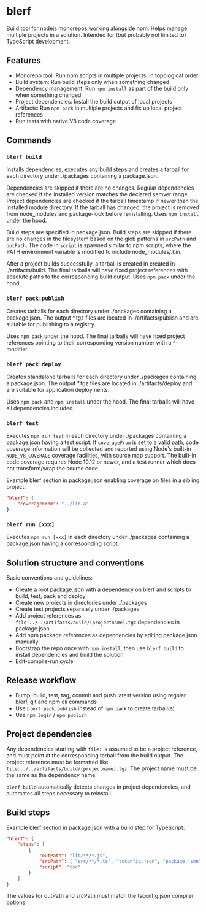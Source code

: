 # blerf

Build tool for nodejs monorepos working alongside npm. Helps manage multiple projects in a solution. Intended for (but probably not limited to) TypeScript development.

## Features

- Monorepo tool: Run npm scripts in multiple projects, in topological order
- Build system: Run build steps only when something changed
- Dependency management: Run `npm install` as part of the build only when something changed
- Project dependencies: Install the build output of local projects
- Artifacts: Run `npm pack` in multiple projects and fix up local project references
- Run tests with native V8 code coverage

## Commands

### `blerf build`

Installs dependencies, executes any build steps and creates a tarball for each directory under ./packages containing a package.json.

Dependencies are skipped if there are no changes. Regular dependencies are checked if the installed version matches the declared semver range. Project dependencies are checked if the tarball timestamp if newer than the installed module directory. If the tarball has changed, the project is removed from node_modules and package-lock before reinstalling. Uses `npm install` under the hood.

Build steps are specified in package.json. Build steps are skipped if there are no changes in the filesystem based on the glob patterns in `srcPath` and `outPath`. The code in `script` is spawned similar to npm scripts, where the PATH environment variable is modified to include node_modules/.bin.

After a project builds successfully, a tarball is created in created in ./artifacts/build. The final tarballs will have fixed project references with absolute paths to the corresponding build output. Uses `npm pack` under the hood.

### `blerf pack:publish`

Creates tarballs for each directory under ./packages containing a package.json. The output  *.tgz files are located in ./artifacts/publish and are suitable for publishing to a registry. 

Uses `npm pack` under the hood. The final tarballs will have fixed project references pointing to their corresponding version number with a ^-modifier.

### `blerf pack:deploy`

Creates standalone tarballs for each directory under ./packages containing a package.json. The output *.tgz files are located in ./artifacts/deploy and are suitable for application deployments.

Uses `npm pack` and `npm install` under the hood. The final tarballs will have all dependencies included.

### `blerf test`

Executes `npm run test` in each directory under ./packages containing a package.json having a test script. If `coverageFrom` is set to a valid path, code coverage information will be collected and reported using Node's built-in `NODE_V8_COVERAGE` coverage facilities, with source map support. The built-in code coverage requires Node 10.12 or newer, and a test runner which does not transform/wrap the source code.

Example blerf section in package.json enabling coverage on files in a sibling project:

```json
"blerf": {
    "coverageFrom": "../lib-a"
}
```

### `blerf run [xxx]`

Executes `npm run [xxx]` in each directory under ./packages containing a package.json having a corresponding script.

## Solution structure and conventions

Basic conventions and guidelines:

- Create a root package.json with a dependency on blerf and scripts to build, test, pack and deploy
- Create new projects in directories under ./packages
- Create test projects separately under ./packages
- Add project references as `file:../../artifacts/build/(projectname).tgz` dependencies in package.json
- Add npm package references as dependencies by editing package.json manually
- Bootstrap the repo once with `npm install`, then use `blerf build` to install dependencies and build the solution
- Edit-compile-run cycle

## Release workflow

- Bump, build, test, tag, commit and push latest version using regular blerf, git and npm cli commands
- Use `blerf pack:publish` instead of `npm pack` to create tarball(s)
- Use `npm login` / `npm publish`

## Project dependencies

Any dependencies starting with `file:` is assumed to be a project reference, and must point at the corresponding tarball from the build output. The project reference must be formatted like `file:../../artifacts/build/(projectname).tgz`. The project name must be the same as the dependency name.

`blerf build` automatically detects changes in project dependencies, and automates all steps necessary to reinstall.

## Build steps

Example blerf section in package.json with a build step for TypeScript:

```json
"blerf": {
    "steps": [
        {
            "outPath": "lib/**/*.js",
            "srcPath": [ "src/**/*.ts", "tsconfig.json", "package.json"],
            "script": "tsc"
        }
    ]
}
```

The values for outPath and srcPath must match the tsconfig.json compiler options.

